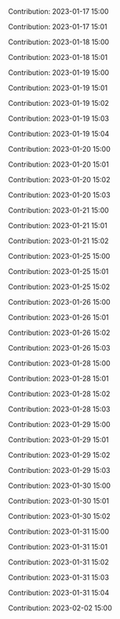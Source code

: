 Contribution: 2023-01-17 15:00

Contribution: 2023-01-17 15:01

Contribution: 2023-01-18 15:00

Contribution: 2023-01-18 15:01

Contribution: 2023-01-19 15:00

Contribution: 2023-01-19 15:01

Contribution: 2023-01-19 15:02

Contribution: 2023-01-19 15:03

Contribution: 2023-01-19 15:04

Contribution: 2023-01-20 15:00

Contribution: 2023-01-20 15:01

Contribution: 2023-01-20 15:02

Contribution: 2023-01-20 15:03

Contribution: 2023-01-21 15:00

Contribution: 2023-01-21 15:01

Contribution: 2023-01-21 15:02

Contribution: 2023-01-25 15:00

Contribution: 2023-01-25 15:01

Contribution: 2023-01-25 15:02

Contribution: 2023-01-26 15:00

Contribution: 2023-01-26 15:01

Contribution: 2023-01-26 15:02

Contribution: 2023-01-26 15:03

Contribution: 2023-01-28 15:00

Contribution: 2023-01-28 15:01

Contribution: 2023-01-28 15:02

Contribution: 2023-01-28 15:03

Contribution: 2023-01-29 15:00

Contribution: 2023-01-29 15:01

Contribution: 2023-01-29 15:02

Contribution: 2023-01-29 15:03

Contribution: 2023-01-30 15:00

Contribution: 2023-01-30 15:01

Contribution: 2023-01-30 15:02

Contribution: 2023-01-31 15:00

Contribution: 2023-01-31 15:01

Contribution: 2023-01-31 15:02

Contribution: 2023-01-31 15:03

Contribution: 2023-01-31 15:04

Contribution: 2023-02-02 15:00

